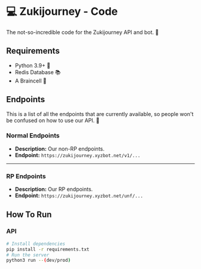 # 💻 Zukijourney - Code

The not-so-incredible code for the Zukijourney API and bot. 🤖

## Requirements
- Python 3.9+ 🐍
- Redis Database 📚
- A Braincell 🧠

## Endpoints
This is a list of all the endpoints that are currently available, so people won't be confused on how to use our API. 🚀
### Normal Endpoints
- **Description:** Our non-RP endpoints.
- **Endpoint:** `https://zukijourney.xyzbot.net/v1/...`
***
### RP Endpoints
- **Description:** Our RP endpoints.
- **Endpoint:** `https://zukijourney.xyzbot.net/unf/...`
## How To Run
### API
```bash
# Install dependencies
pip install -r requirements.txt
# Run the server
python3 run --(dev/prod)
```
